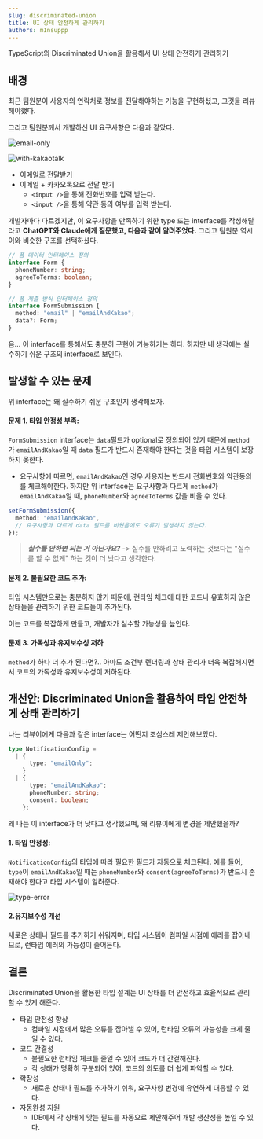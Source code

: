 ```yaml
---
slug: discriminated-union
title: UI 상태 안전하게 관리하기
authors: m1nsuppp
---
```


TypeScript의 Discriminated Union을 활용해서 UI 상태 안전하게 관리하기

<!--truncate-->

## 배경

최근 팀원분이 사용자의 연락처로 정보를 전달해야하는 기능을 구현하셨고, 그것을 리뷰해야했다.

그리고 팀원분께서 개발하신 UI 요구사항은 다음과 같았다.

![email-only](email-only.png)

![with-kakaotalk](with-kakaotalk.png)

- 이메일로 전달받기
- 이메일 + 카카오톡으로 전달 받기
  - `<input />`을 통해 전화번호를 입력 받는다.
  - `<input />`을 통해 약관 동의 여부를 입력 받는다.

개발자마다 다르겠지만, 이 요구사항을 만족하기 위한 type 또는 interface를 작성해달라고 **ChatGPT와 Claude에게 질문했고, 다음과 같이 알려주었다.**
그리고 팀원분 역시 이와 비슷한 구조를 선택하셨다.

```typescript
// 폼 데이터 인터페이스 정의
interface Form {
  phoneNumber: string;
  agreeToTerms: boolean;
}

// 폼 제출 방식 인터페이스 정의
interface FormSubmission {
  method: "email" | "emailAndKakao";
  data?: Form;
}
```

음... 이 interface를 통해서도 충분히 구현이 가능하기는 하다. 하지만 내 생각에는 실수하기 쉬운 구조의 interface로 보인다.

## 발생할 수 있는 문제

위 interface는 왜 실수하기 쉬운 구조인지 생각해보자.

#### 문제 1. 타입 안정성 부족:

`FormSubmission` interface는 `data`필드가 optional로 정의되어 있기 때문에 `method`가 `emailAndKakao`일 때 `data` 필드가 반드시 존재해야 한다는 것을 타입 시스템이 보장하지 못한다.

- 요구사항에 따르면, `emailAndKakao`인 경우 사용자는 반드시 전화번호와 약관동의를 체크해야한다. 하지만 위 interface는 요구사항과 다르게 `method`가 `emailAndKakao`일 때, `phoneNumber`와 `agreeToTerms` 값을 비울 수 있다.

```typescript
setFormSubmission({
  method: "emailAndKakao",
  // 요구사항과 다르게 data 필드를 비웠음에도 오류가 발생하지 않는다.
});
```

> **_실수를 안하면 되는 거 아닌가요?_** -> 실수를 안하려고 노력하는 것보다는 "실수를 할 수 없게" 하는 것이 더 낫다고 생각한다.

#### 문제 2. 불필요한 코드 추가:

타입 시스템만으로는 충분하지 않기 때문에, 런타임 체크에 대한 코드나 유효하지 않은 상태들을 관리하기 위한 코드들이 추가된다.

이는 코드를 복잡하게 만들고, 개발자가 실수할 가능성을 높인다.

#### 문제 3. 가독성과 유지보수성 저하

`method`가 하나 더 추가 된다면?.. 아마도 조건부 렌더링과 상태 관리가 더욱 복잡해지면서 코드의 가독성과 유지보수성이 저하된다.

## 개선안: Discriminated Union을 활용하여 타입 안전하게 상태 관리하기

나는 리뷰이에게 다음과 같은 interface는 어떤지 조심스레 제안해보았다.

```typescript
type NotificationConfig =
  | {
      type: "emailOnly";
    }
  | {
      type: "emailAndKakao";
      phoneNumber: string;
      consent: boolean;
    };
```

왜 나는 이 interface가 더 낫다고 생각했으며, 왜 리뷰이에게 변경을 제안했을까?

#### 1. 타입 안정성:

`NotificationConfig`의 타입에 따라 필요한 필드가 자동으로 체크된다. 예를 들어, `type`이 `emailAndKakao`일 때는 `phoneNumber`와 `consent(agreeToTerms)`가 반드시 존재해야 한다고 타입 시스템이 알려준다.

![type-error](type-error.png)

#### 2.유지보수성 개선

새로운 상태나 필드를 추가하기 쉬워지며, 타입 시스템이 컴파일 시점에 에러를 잡아내므로, 런타임 에러의 가능성이 줄어든다.

## 결론

Discriminated Union을 활용한 타입 설계는 UI 상태를 더 안전하고 효율적으로 관리할 수 있게 해준다.

- 타입 안전성 향상
  - 컴파일 시점에서 많은 오류를 잡아낼 수 있어, 런타임 오류의 가능성을 크게 줄일 수 있다.
- 코드 간결성
  - 불필요한 런타임 체크를 줄일 수 있어 코드가 더 간결해진다.
  - 각 상태가 명확히 구분되어 있어, 코드의 의도를 더 쉽게 파악할 수 있다.
- 확장성
  - 새로운 상태나 필드를 추가하기 쉬워, 요구사항 변경에 유연하게 대응할 수 있다.
- 자동완성 지원
  - IDE에서 각 상태에 맞는 필드를 자동으로 제안해주어 개발 생산성을 높일 수 있다.
